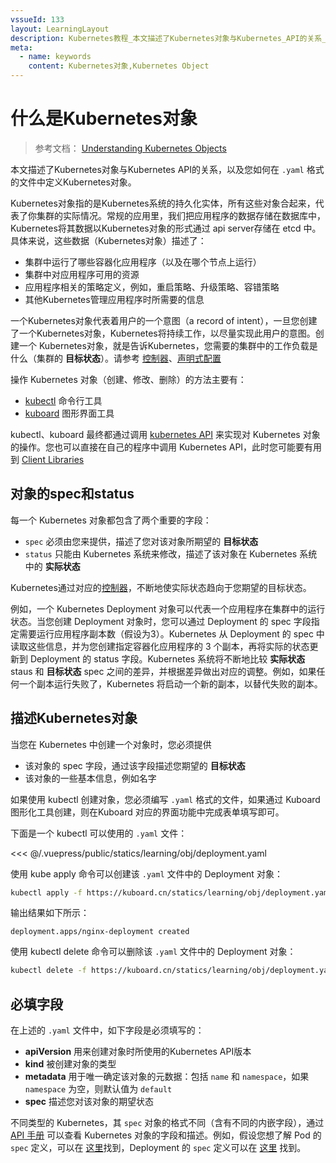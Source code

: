 ```yaml
---
vssueId: 133
layout: LearningLayout
description: Kubernetes教程_本文描述了Kubernetes对象与Kubernetes_API的关系_以及您如何在.yaml格式的文件中定义Kubernetes对象
meta:
  - name: keywords
    content: Kubernetes对象,Kubernetes Object
---
```


# 什么是Kubernetes对象

<AdSenseTitle>

> 参考文档： [Understanding Kubernetes Objects](https://kubernetes.io/docs/concepts/overview/working-with-objects/kubernetes-objects/)

本文描述了Kubernetes对象与Kubernetes API的关系，以及您如何在 `.yaml` 格式的文件中定义Kubernetes对象。

</AdSenseTitle>

Kubernetes对象指的是Kubernetes系统的持久化实体，所有这些对象合起来，代表了你集群的实际情况。常规的应用里，我们把应用程序的数据存储在数据库中，Kubernetes将其数据以Kubernetes对象的形式通过 api server存储在 etcd 中。具体来说，这些数据（Kubernetes对象）描述了：
* 集群中运行了哪些容器化应用程序（以及在哪个节点上运行）
* 集群中对应用程序可用的资源
* 应用程序相关的策略定义，例如，重启策略、升级策略、容错策略
* 其他Kubernetes管理应用程序时所需要的信息

一个Kubernetes对象代表着用户的一个意图（a record of intent），一旦您创建了一个Kubernetes对象，Kubernetes将持续工作，以尽量实现此用户的意图。创建一个 Kubernetes对象，就是告诉Kubernetes，您需要的集群中的工作负载是什么（集群的 **目标状态**）。请参考 [控制器](/learning/k8s-bg/architecture/controller.html)、[声明式配置](/learning/k8s-intermediate/workload/wl-deployment/#deployment-概述)

操作 Kubernetes 对象（创建、修改、删除）的方法主要有：
* [kubectl](/install/install-kubectl.html) 命令行工具
* [kuboard](/install/install-k8s-dashboard.html) 图形界面工具

kubectl、kuboard 最终都通过调用 [kubernetes API](https://kubernetes.io/docs/concepts/overview/kubernetes-api/) 来实现对 Kubernetes 对象的操作。您也可以直接在自己的程序中调用 Kubernetes API，此时您可能要有用到 [Client Libraries](https://kubernetes.io/docs/reference/using-api/client-libraries/)

## 对象的spec和status

每一个 Kubernetes 对象都包含了两个重要的字段：
* `spec` 必须由您来提供，描述了您对该对象所期望的 **目标状态**
* `status` 只能由 Kubernetes 系统来修改，描述了该对象在 Kubernetes 系统中的 **实际状态**

Kubernetes通过对应的[控制器](/learning/k8s-bg/architecture/controller.html)，不断地使实际状态趋向于您期望的目标状态。

例如，一个 Kubernetes Deployment 对象可以代表一个应用程序在集群中的运行状态。当您创建 Deployment 对象时，您可以通过 Deployment 的 spec 字段指定需要运行应用程序副本数（假设为3）。Kubernetes 从 Deployment 的 spec 中读取这些信息，并为您创建指定容器化应用程序的 3 个副本，再将实际的状态更新到 Deployment 的 status 字段。Kubernetes 系统将不断地比较 **实际状态** staus 和 **目标状态** spec 之间的差异，并根据差异做出对应的调整。例如，如果任何一个副本运行失败了，Kubernetes 将启动一个新的副本，以替代失败的副本。

## 描述Kubernetes对象

当您在 Kubernetes 中创建一个对象时，您必须提供
* 该对象的 spec 字段，通过该字段描述您期望的 **目标状态**
* 该对象的一些基本信息，例如名字

如果使用 kubectl 创建对象，您必须编写 `.yaml` 格式的文件，如果通过 Kuboard 图形化工具创建，则在Kuboard 对应的界面功能中完成表单填写即可。

下面是一个 kubectl 可以使用的 `.yaml` 文件：

<<< @/.vuepress/public/statics/learning/obj/deployment.yaml

使用 kube apply 命令可以创建该 `.yaml` 文件中的 Deployment 对象：

``` sh
kubectl apply -f https://kuboard.cn/statics/learning/obj/deployment.yaml
```

输出结果如下所示：
```
deployment.apps/nginx-deployment created
```

使用 kubectl delete 命令可以删除该 `.yaml` 文件中的 Deployment 对象：

``` sh
kubectl delete -f https://kuboard.cn/statics/learning/obj/deployment.yaml
```

## 必填字段

在上述的 `.yaml` 文件中，如下字段是必须填写的：

* **apiVersion** 用来创建对象时所使用的Kubernetes API版本
* **kind** 被创建对象的类型
* **metadata** 用于唯一确定该对象的元数据：包括 `name` 和 `namespace`，如果 `namespace` 为空，则默认值为 `default`
* **spec** 描述您对该对象的期望状态

不同类型的 Kubernetes，其 `spec` 对象的格式不同（含有不同的内嵌字段），通过 [API 手册](https://kubernetes.io/docs/reference/#api-reference) 可以查看 Kubernetes 对象的字段和描述。例如，假设您想了解 Pod 的 `spec` 定义，可以在 [这里](https://kubernetes.io/docs/reference/generated/kubernetes-api/v1.16/#podspec-v1-core)找到，Deployment 的 `spec` 定义可以在 [这里](https://kubernetes.io/docs/reference/generated/kubernetes-api/v1.16/#deploymentspec-v1-apps) 找到。
